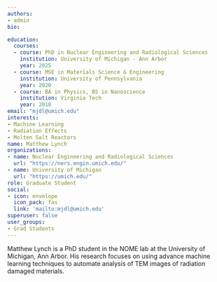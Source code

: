 ```yaml
---
authors:
- admin
bio: 

education:
  courses:
  - course: PhD in Nuclear Engineering and Radiological Sciences
    institution: University of Michigan - Ann Arbor
    year: 2025
  - course: MSE in Materials Science & Engineering 
    institution: University of Pennsylvania 
    year: 2020
  - course: BA in Physics, BS in Nanoscience 
    institution: Virginia Tech 
    year: 2018
email: "mjdl@umich.edu"
interests:
- Machine Learning 
- Radiation Effects
- Molten Salt Reactors 
name: Matthew Lynch
organizations:
- name: Nuclear Engineering and Radiological Sciences
  url: "https://ners.engin.umich.edu/"
- name: University of Michigan
  url: "https://umich.edu/"
role: Graduate Student
social:
- icon: envelope
  icon_pack: fas
  link: 'mailto:mjdl@umich.edu'
superuser: false
user_groups:
- Grad Students
---
```


Matthew Lynch is a PhD student in the NOME lab at the University of Michigan, Ann Arbor. His research focuses on using advance machine learning techniques to automate analysis of TEM images of radiation damaged materials. 